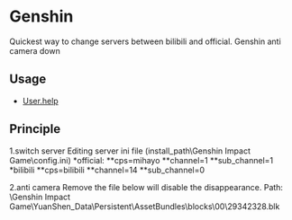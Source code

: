# Genshin
Quickest way to change servers between bilibili and official.
Genshin anti camera down

## Usage
* [User.help](https://aurora211.github.io/Genshin/)

## Principle
1.switch server
Editing server ini file (install_path\Genshin Impact Game\config.ini)
*official:
**cps=mihayo
**channel=1
**sub_channel=1
*bilibili
**cps=bilibili
**channel=14
**sub_channel=0

2.anti camera
Remove the file below will disable the disappearance.
Path: <Genshin install path>\Genshin Impact Game\YuanShen_Data\Persistent\AssetBundles\blocks\00\29342328.blk
